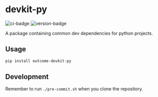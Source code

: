 # devkit-py
![ci-badge](https://github.com/outcome-co/devkit-py/workflows/Checks/badge.svg) ![version-badge](https://img.shields.io/badge/version-0.6.0-brightgreen)

A package containing common dev dependencies for python projects.

## Usage

```sh
pip install outcome-devkit-py
```

## Development

Remember to run `./pre-commit.sh` when you clone the repository.
